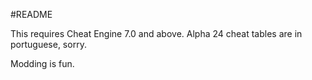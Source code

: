 #README

This requires Cheat Engine 7.0 and above.
Alpha 24 cheat tables are in portuguese, sorry.

Modding is fun.
